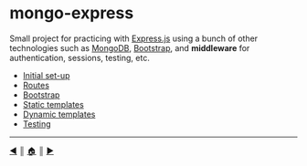 # mongo-express
Small project for practicing with [Express.js][1] using a bunch of other technologies such as [MongoDB][2], [Bootstrap][3], and **middleware** for authentication, sessions, testing, etc.

* [Initial set-up][l1]
* [Routes][l2]
* [Bootstrap][l3]
* [Static templates][l4]
* [Dynamic templates][l5]
* [Testing][l6]


---
[:arrow_backward:][back] ║ [:house:][home] ║ [:arrow_forward:][next]

<!-- navigation -->
[home]: #
[back]: #
[next]: README/setup.md

<!-- menu -->
[l1]: README/setup.md
[l2]: README/routes.md
[l3]: README/bootstrap.md
[l4]: README/static-templates.md
[l5]: README/dynamic-templates.md
[l6]: README/testing.md

<!-- links -->
[1]: http://expressjs.com/en/index.html
[2]: https://www.mongodb.org/
[3]: http://getbootstrap.com/
